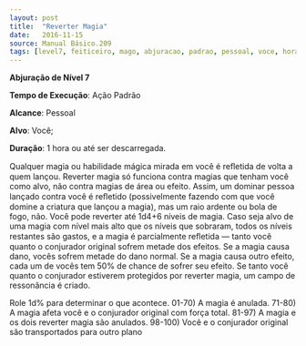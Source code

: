 ```yaml
---
layout: post
title:  "Reverter Magia"
date:   2016-11-15
source: Manual Básico.209
tags: [level7, feiticeiro, mago, abjuracao, padrao, pessoal, voce, hora, descarregar]
---
```


**Abjuração de Nível 7**

**Tempo de Execução**: Ação Padrão

**Alcance**: Pessoal

**Alvo**: Você;

**Duração**:  1 hora ou até ser descarregada.

Qualquer magia ou habilidade mágica mirada em você é reﬂetida de volta a quem lançou. 
Reverter magia só funciona contra magias que tenham você como alvo, não contra magias de área ou efeito. Assim, um dominar pessoa lançado contra você é reﬂetido 
(possivelmente fazendo com que você domine a criatura que lançou a magia), mas um raio ardente ou bola de fogo, não.
Você pode reverter até 1d4+6 níveis de magia. Caso seja alvo de uma magia com nível mais alto que os níveis que sobraram, todos os níveis restantes são gastos, e a magia é parcialmente reﬂetida — tanto você
quanto o conjurador original sofrem metade dos efeitos. Se a magia causa dano, vocês sofrem metade do dano normal. 
Se a magia causa outro efeito, cada um de vocês tem 50% de chance de sofrer seu efeito.
Se tanto você quanto o conjurador estiverem protegidos por reverter magia, um campo de ressonância é criado. 

Role 1d% para determinar o que acontece.
01-70) A magia é anulada.
71-80) A magia afeta você e o conjurador original com força total.
81-97) A magia e os dois reverter magia são anulados.
98-100) Você e o conjurador original
são transportados para outro plano